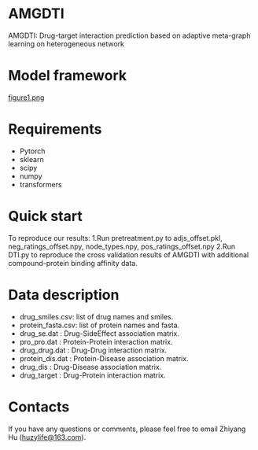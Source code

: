 # AMGDTI
AMGDTI: Drug-target interaction prediction based on adaptive meta-graph learning on heterogeneous network

# Model framework
[figure1.png](https://postimg.cc/q6hkXdX9)
# Requirements
- Pytorch
- sklearn
- scipy
- numpy
- transformers

# Quick start
To reproduce our results:
1.Run pretreatment.py to adjs_offset.pkl, neg_ratings_offset.npy, node_types.npy, pos_ratings_offset.npy
2.Run DTI.py to reproduce the cross validation results of AMGDTI with additional compound-protein binding affinity data. 

# Data description
- drug_smiles.csv: list of drug names and smiles.
- protein_fasta.csv: list of protein names and fasta.
- drug_se.dat : Drug-SideEffect association matrix.
- pro_pro.dat : Protein-Protein interaction matrix.
- drug_drug.dat : Drug-Drug interaction matrix.
- protein_dis.dat : Protein-Disease association matrix.
- drug_dis : Drug-Disease association matrix.
- drug_target : Drug-Protein interaction matrix.

# Contacts
If you have any questions or comments, please feel free to email Zhiyang Hu (huzylife@163.com).

